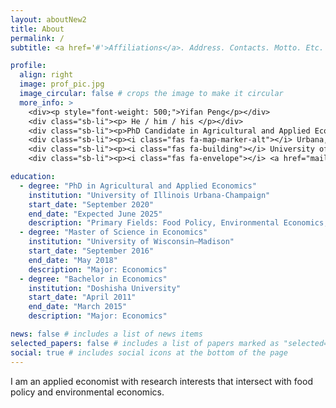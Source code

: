 ```yaml
---
layout: aboutNew2
title: About
permalink: /
subtitle: <a href='#'>Affiliations</a>. Address. Contacts. Motto. Etc.

profile:
  align: right
  image: prof_pic.jpg
  image_circular: false # crops the image to make it circular
  more_info: >
    <div><p style="font-weight: 500;">Yifan Peng</p></div>
    <div class="sb-li"><p> He / him / his </p></div>
    <div class="sb-li"><p>PhD Candidate in Agricultural and Applied Economics</p></div>
    <div class="sb-li"><p><i class="fas fa-map-marker-alt"></i> Urbana, IL & Great Neck, NY</p></div>
    <div class="sb-li"><p><i class="fas fa-building"></i> University of Illinois Urbana-Champaign</p></div>
    <div class="sb-li"><p><i class="fas fa-envelope"></i> <a href="mailto:yifanp4@illinois.edu">Email</a></p></div>

education:
  - degree: "PhD in Agricultural and Applied Economics"
    institution: "University of Illinois Urbana-Champaign"
    start_date: "September 2020"
    end_date: "Expected June 2025"
    description: "Primary Fields: Food Policy, Environmental Economics; Secondary Fields: Data Science, Applied Microeconometrics"
  - degree: "Master of Science in Economics"
    institution: "University of Wisconsin–Madison"
    start_date: "September 2016"
    end_date: "May 2018"
    description: "Major: Economics"
  - degree: "Bachelor in Economics"
    institution: "Doshisha University"
    start_date: "April 2011"
    end_date: "March 2015"
    description: "Major: Economics"

news: false # includes a list of news items
selected_papers: false # includes a list of papers marked as "selected={true}"
social: true # includes social icons at the bottom of the page
---
```

I am an applied economist with research interests that intersect with food policy and environmental economics.


